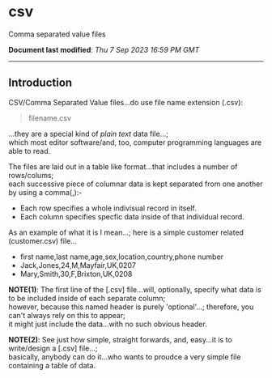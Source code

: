 # csv
Comma separated value files

**Document last modified**: *Thu 7 Sep 2023 16:59 PM GMT*

-----

## Introduction  

CSV/Comma Separated Value files...do use file name extension (.csv):  

>filename.csv  

...they are a special kind of *plain text* data file...;   
which most editor software/and, too, computer programming languages are able to read.    

The files are laid out in a table like format...that includes a number of rows/colums;  
each successive piece of columnar data is kept separated from one another by using a comma(,):-  
    
- Each row specifies a whole indivisual record in itself.  
- Each column specifies specfic data inside of that individual record.

As an example of what it is I mean...; here is a simple customer related (customer.csv) file...  

- first name,last name,age,sex,location,country,phone number     
- Jack,Jones,24,M,Mayfair,UK,0207    
- Mary,Smith,30,F,Brixton,UK,0208  

**NOTE(1)**: The first line of the [.csv] file...will, optionally, specify what data is to be included inside of each separate column;  
             however, because this named header is purely 'optional'...; therefore, you can't always rely on this to appear;   
             it might just include the data...with no such obvious header.  

**NOTE(2)**: See just how simple, straight forwards, and, easy...it is to write/design a [.csv] file...;    
             basically, anybody can do it...who wants to proudce a very simple file containing a table of data.    
